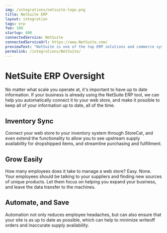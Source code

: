 ```yaml
---
img: /integrations/netsuite-logo.png
title: NetSuite ERP
layout: integration
tags: erp 
fee: 100
startup: 400
connectedService: NetSuite
connectedServiceUrl: https://www.NetSuite.com/
previewText: "NetSuite is one of the top ERP solutions and commerce systems. Don't worry about keeping your web store up to date - let us take care of the heavy lifting automatically."
permalink: /integrations/NetSuite/
---
```


# NetSuite ERP Oversight
No matter what scale you operate at, it's important to have up to date information. If your business is already using the NetSuite ERP tool, we can help you automatically connect it to your web store, and make it possible to keep all of your information up to date, all of the time. 

## Inventory Sync
Connect your web store to your inventory system through StoreCat, and even extend the functionality to allow you to see upstream supply availability for dropshipped items, and streamline purchasing and fulfillment.

## Grow Easily
How many employees does it take to manage a web store? Easy. None. Your employees should be talking to your suppliers and finding new sources of unique products. Let them focus on helping you expand your business, and leave the data transfer to the machines. 

## Automate, and Save
Automation not only reduces employee headaches, but can also ensure that your site is as up to date as possible, which can help to minimize writeoff orders and inaccurate supply availability.

<!-- 

Heading	        
# H1
## H2
### H3

Bold	        
**bold text**

Italic	        
*italicized text*

Blockquote	    
> blockquote

Ordered List	
1. First item
2. Second item
3. Third item

Unordered List	
- First item
- Second item
- Third item

Code	
`code`

Horizontal Rule	
---

Link	
[title](https://www.example.com)

Image	
![alt text](image.jpg) -->